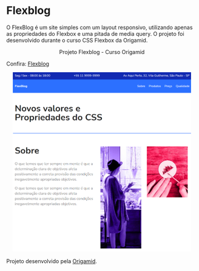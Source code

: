 # Flexblog
O FlexBlog é um site simples com um layout responsivo, utilizando apenas as propriedades do Flexbox e uma pitada de media query. O projeto foi desenvolvido durante o curso CSS Flexbox da Origamid.

<p align="center">Projeto Flexblog - Curso Origamid</p>
Confira: <a href="https://rikcsilva.github.io/Flexblog/" target="_blank">Flexblog</a>


<p align="center">
	<img width="470" src="/Flexblog_img.png">
</p>

Projeto desenvolvido pela [Origamid](https://www.origamid.com/).

